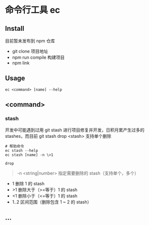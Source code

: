 # 命令行工具 ec

## Install

目前暂未发布到 npm 仓库

- git clone 项目地址
- npm run compile 构建项目
- npm link

## Usage

```shell
ec <command> [name] --help
```

## \<command>

### stash

开发中可能遇到过用 git stash 进行项目修复并开发，日积月累产生过多的 stashes，而目前 git stash drop \<stash> 支持单个删除

```shell
# 帮助命令
ec stash --help
ec stash [name] -n \>1
```

`drop`

> -n <string|number> 指定需要删除的 stash（支持单个，多个）

- 1 删除 1 的 stash
- \>1 删除大于（>=等于）1 的 stash
- \<1 删除小于（<=等于）1 的 stash
- 1..2 区间范围（删除包含 1 ~ 2 的 stash）

## ...

